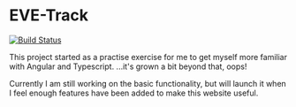 # EVE-Track 

[![Build Status](https://travis-ci.org/Ionaru/EVE-Track.svg?branch=master)](https://travis-ci.org/Ionaru/EVE-Track)

This project started as a practise exercise for me to get myself more familiar with Angular and Typescript.
...it's grown a bit beyond that, oops!

Currently I am still working on the basic functionality, but will launch it when I feel enough features have been added to make this website useful.
